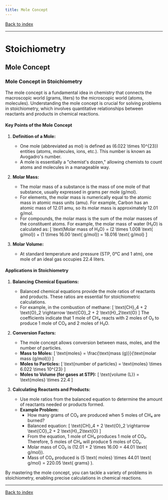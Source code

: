 ```yaml
---
title: Mole Concept
---
```


[Back to index](index.html)

---
# Stoichiometry
## Mole Concept

### Mole Concept in Stoichiometry

The mole concept is a fundamental idea in chemistry that connects the macroscopic world (grams, liters) to the microscopic world (atoms, molecules). Understanding the mole concept is crucial for solving problems in stoichiometry, which involves quantitative relationships between reactants and products in chemical reactions.

#### Key Points of the Mole Concept

1. **Definition of a Mole:**
   - One mole (abbreviated as mol) is defined as \(6.022 \times 10^{23}\) entities (atoms, molecules, ions, etc.). This number is known as Avogadro's number.
   - A mole is essentially a "chemist's dozen," allowing chemists to count atoms and molecules in a manageable way.

2. **Molar Mass:**
   - The molar mass of a substance is the mass of one mole of that substance, usually expressed in grams per mole (g/mol).
   - For elements, the molar mass is numerically equal to the atomic mass in atomic mass units (amu). For example, Carbon has an atomic mass of 12.01 amu, so its molar mass is approximately 12.01 g/mol.
   - For compounds, the molar mass is the sum of the molar masses of the constituent atoms. For example, the molar mass of water (H₂O) is calculated as: \[ \text{Molar mass of H₂O} = (2 \times 1.008 \text{ g/mol}) + (1 \times 16.00 \text{ g/mol}) = 18.016 \text{ g/mol} \]

3. **Molar Volume:**
   - At standard temperature and pressure (STP, 0°C and 1 atm), one mole of an ideal gas occupies 22.4 liters.

#### Applications in Stoichiometry

1. **Balancing Chemical Equations:**
   - Balanced chemical equations provide the mole ratios of reactants and products. These ratios are essential for stoichiometric calculations.
   - For example, in the combustion of methane: \[ \text{CH}_4 + 2 \text{O}_2 \rightarrow \text{CO}_2 + 2 \text{H}_2\text{O} \]
     The coefficients indicate that 1 mole of CH₄ reacts with 2 moles of O₂ to produce 1 mole of CO₂ and 2 moles of H₂O.

2. **Conversion Factors:**
   - The mole concept allows conversion between mass, moles, and the number of particles.
   - **Mass to Moles:** \[ \text{moles} = \frac{\text{mass (g)}}{\text{molar mass (g/mol)}} \]
   - **Moles to Particles:** \[ \text{number of particles} = \text{moles} \times 6.022 \times 10^{23} \]
   - **Moles to Volume (for gases at STP):** \[ \text{volume (L)} = \text{moles} \times 22.4 \]

3. **Calculating Reactants and Products:**
   - Use mole ratios from the balanced equation to determine the amount of reactants needed or products formed.
   - **Example Problem:**
     - How many grams of CO₂ are produced when 5 moles of CH₄ are burned?
     - Balanced equation: \[ \text{CH}_4 + 2 \text{O}_2 \rightarrow \text{CO}_2 + 2 \text{H}_2\text{O} \]
     - From the equation, 1 mole of CH₄ produces 1 mole of CO₂. Therefore, 5 moles of CH₄ will produce 5 moles of CO₂.
     - Molar mass of CO₂ is \(12.01 + 2 \times 16.00 = 44.01 \text{ g/mol}\).
     - Mass of CO₂ produced is \(5 \text{ moles} \times 44.01 \text{ g/mol} = 220.05 \text{ grams} \).

By mastering the mole concept, you can tackle a variety of problems in stoichiometry, enabling precise calculations in chemical reactions.

---
[Back to index](index.html)
